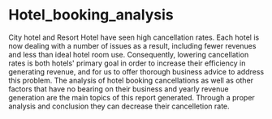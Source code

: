 # Hotel_booking_analysis
City hotel and Resort Hotel have seen high cancellation rates. Each
hotel is now dealing with a number of issues as a result, including fewer revenues and
less than ideal hotel room use. Consequently, lowering cancellation rates is both hotels'
primary goal in order to increase their efficiency in generating revenue, and for us to
offer thorough business advice to address this problem. The analysis of hotel booking cancellations as well as other factors that have no bearing
on their business and yearly revenue generation are the main topics of this report generated.
Through a proper analysis  and conclusion they can decrease their cancelletion rate.
